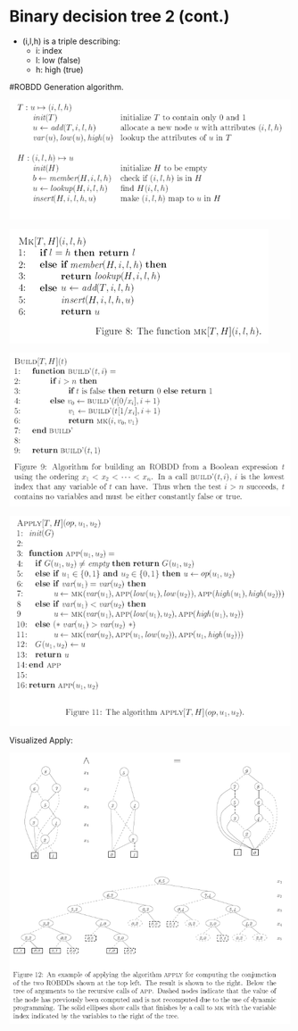 Binary decision tree 2 (cont.)
==============================

- (i,l,h) is a triple describing:
    - i: index
    - l: low (false)
    - h: high (true)


#ROBDD Generation algorithm.

![ROBDD_Generation_Algorithm_1.PNG](Images/ROBDD_Generation_Algorithm_1.PNG)

![ROBDD_Generation_Algorithm_2.PNG](Images/ROBDD_Generation_Algorithm_2.PNG)

![ROBDD_Generation_Algorithm_3.PNG](Images/ROBDD_Generation_Algorithm_3.PNG)

![ROBDD_Generation_Algorithm_4.PNG](Images/ROBDD_Generation_Algorithm_4.PNG)

Visualized Apply:

![ROBDD_Generation_Algorithm_5.PNG](Images/ROBDD_Generation_Algorithm_5.PNG)
